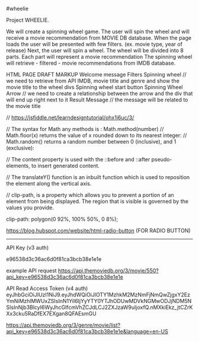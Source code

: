 #wheelie

Project WHEELIE.

We will create a spinning wheel game. The user will spin the wheel and will receive a movie recommendation from MOVIE DB database.
When the page loads the user will be presented with few filters.  (ex. movie type, year of release)
Next, the user will spin a wheel. The wheel will be divided into 8 parts. Each part will represent a movie recommendation
The spinning wheel will retrieve  - filtered - movie recommendations from IMDB database.

HTML PAGE DRAFT MARKUP
Welcome message
Filters
Spinning wheel                       // we need to retrieve from API IMDB, movie title and genre and show the movie title to the wheel divs
Spinning wheel  start button
Spinning Wheel Arrow                // we need to create a relationship between the arrow and the div that will end up right next to it
Result Message                     // the message will be related to the movie title



// https://jsfiddle.net/learndesigntutorial/ohx1j6uc/3/


// The syntax for Math any methods is : Math.method(number)
// Math.floor(x) returns the value of x rounded down to its nearest integer:
// Math.random() returns a random number between 0 (inclusive), and 1 (exclusive):

// The content property is used with the ::before and ::after pseudo-elements, to insert generated content.

// The translateY() function is an inbuilt function which is used to reposition the element along the vertical axis.

//  clip-path, is  a property which allows you to prevent a portion of an element from being displayed. The region that is visible is governed by the values you provide. 

clip-path: polygon(0 92%, 100% 50%, 0 8%);


https://blog.hubspot.com/website/html-radio-button   (FOR RADIO BUTTON)



***********************************************************************************
API Key (v3 auth)

e96538d3c36ac6d0f81ca3bcb38e1e1e

example API request 
https://api.themoviedb.org/3/movie/550?api_key=e96538d3c36ac6d0f81ca3bcb38e1e1e

API Read Access Token (v4 auth)
eyJhbGciOiJIUzI1NiJ9.eyJhdWQiOiJlOTY1MzhkM2MzNmFjNmQwZjgxY2EzYmNiMzhlMWUxZSIsInN1YiI6IjYyYTY0YTJhODUwMDVkNGMwODJjNDM5NSIsInNjb3BlcyI6WyJhcGlfcmVhZCJdLCJ2ZXJzaW9uIjoxfQ.nMXkiEkz_jtCZrKXx3cku5RaDfEX7EXgan8QFAEsmGU



https://api.themoviedb.org/3/genre/movie/list?api_key=e96538d3c36ac6d0f81ca3bcb38e1e1e&language=en-US